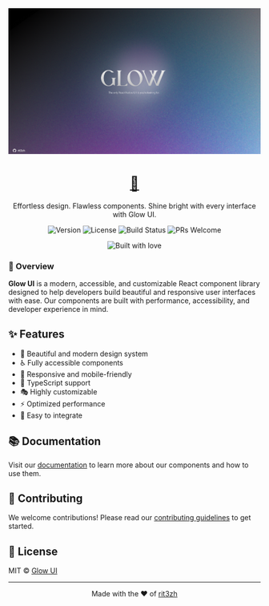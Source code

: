 <div align="center">
  <img src="https://github.com/rit3zh/glow-ui/raw/main/images/glow/glow_ui_poster.png" alt="Glow UI Poster" width="800" />
</div>

<h1 align="center">
  <a href="https://github.com/rit3zh/glow-ui" target="_blank" rel="noopener noreferrer">
    💅
  </a>
</h1>

<p align="center">
  <!-- <strong>Glow UI</strong><br> -->
  Effortless design. Flawless components. Shine bright with every interface with Glow UI.
</p>

<div align="center">
  <p>
    <img src="https://img.shields.io/badge/version-1.0.0-blue.svg" alt="Version" />
    <img src="https://img.shields.io/badge/license-MIT-green.svg" alt="License" />
    <img src="https://img.shields.io/badge/build-passing-brightgreen.svg" alt="Build Status" />
    <img src="https://img.shields.io/badge/PRs-welcome-purple.svg" alt="PRs Welcome" />
  </p>

<p align="center">
  <img src="http://forthebadge.com/images/badges/built-with-love.svg" alt="Built with love" width="120px" />
</p>
</div>

### 🚀 Overview

**Glow UI** is a modern, accessible, and customizable React component library designed to help developers build beautiful and responsive user interfaces with ease. Our components are built with performance, accessibility, and developer experience in mind.

## ✨ Features

- 🎨 Beautiful and modern design system
- ♿️ Fully accessible components
- 📱 Responsive and mobile-friendly
- 🎯 TypeScript support
- 🎭 Highly customizable
- ⚡️ Optimized performance
- 🧩 Easy to integrate

## 📚 Documentation

Visit our [documentation](https://glow-ui.vercel.app/) to learn more about our components and how to use them.

## 🤝 Contributing

We welcome contributions! Please read our [contributing guidelines](CONTRIBUTING.md) to get started.

## 📝 License

MIT © [Glow UI](https://glow-ui.vercel.app/)

---

<div align="center">
  Made with the ❤️ of <a href="https://github.com/rit3zh">rit3zh</a>
</div>
